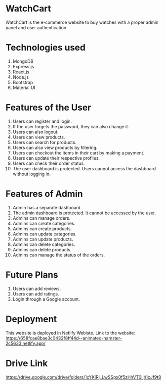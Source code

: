 # WatchCart
WatchCart is the e-commerce website to buy watches with a proper admin panel and user authentication.
# Technologies used
1. MongoDB
2. Express.js
3. React.js
4. Node.js
5. Bootstrap
6. Material UI
# Features of the User
1. Users can register and login.
2. If the user forgets the password, they can also change it.
3. Users can also logout.
4. Users can view products.
5. Users can search for products.
6. Users can also view products by filtering.
7. Users can checkout the items in their cart by making a payment.
8. Users can update their respective profiles.
9. Users can check their order status.
10. The user dashboard is protected. Users cannot access the dashboard without logging in.
# Features of Admin
1. Admin has a separate dashboard.
2. The admin dashboard is protected. It cannot be accessed by the user.
3. Admins can manage orders.
4. Admins can create categories.
5. Admins can create products.
6. Admins can update categories.
7. Admins can update products.
8. Admins can delete categories.
9. Admins can delete products.
10. Admins can manage the status of the orders.
# Future Plans
1. Users can add reviews.
2. Users can add ratings.
3. Login through a Google account.
# Deployment
This website is deployed in Netlify Webiste.
Link to the website: https://658fcae8bae3c0432f8ff44d--animated-hamster-2c5633.netlify.app/
# Drive Link
https://drive.google.com/drive/folders/1cYKlRj_LwSSpx0f5zHhVT0Ijh1xJf9t8
